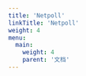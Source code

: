 ```yaml
---
title: 'Netpoll'
linkTitle: 'Netpoll'
weight: 4
menu:
  main:
    weight: 4
    parent: '文档'
---
```


